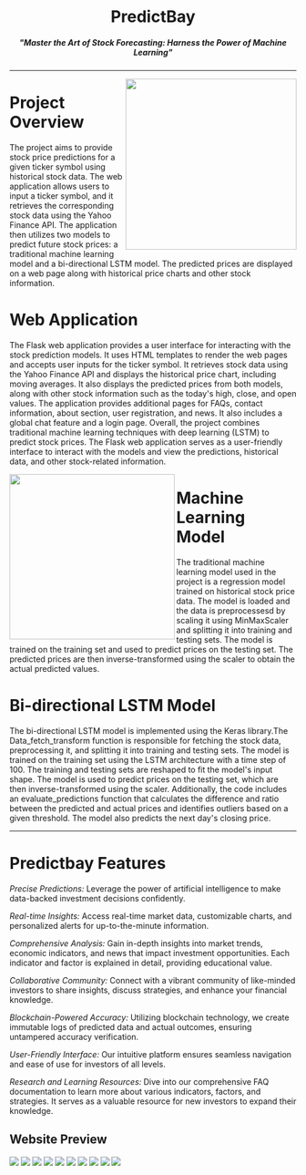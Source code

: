 <h1 align="center">PredictBay</h1>
<h5 align="center">"Master the Art of Stock Forecasting: Harness the Power of Machine Learning"</h5>

<hr>

<img align="right" height="300px" src="https://cdni.iconscout.com/illustration/premium/thumb/man-trading-stocks-7113747-5783456.png?f=webp">

# Project Overview

The project aims to provide stock price predictions for a given ticker symbol using historical stock data. The web application allows users to input a ticker symbol, and it retrieves the corresponding stock data using the Yahoo Finance API. The application then utilizes two models to predict future stock prices: a traditional machine learning model and a bi-directional LSTM model. The predicted prices are displayed on a web page along with historical price charts and other stock information.

# Web Application

The Flask web application provides a user interface for interacting with the stock prediction models. It uses HTML templates to render the web pages and accepts user inputs for the ticker symbol. It retrieves stock data using the Yahoo Finance API and displays the historical price chart, including moving averages. It also displays the predicted prices from both models, along with other stock information such as the today's high, close, and open values. The application provides additional pages for FAQs, contact information, about section, user registration, and news. It also includes a global chat feature and a login page. Overall, the project combines traditional machine learning techniques with deep learning (LSTM) to predict stock prices. The Flask web application serves as a user-friendly interface to interact with the models and view the predictions, historical data, and other stock-related information.

<img align="left" height="290px" src="https://cdni.iconscout.com/illustration/premium/thumb/stock-market-and-trading-education-7113777-5783443.png">

# Machine Learning Model

The traditional machine learning model used in the project is a regression model trained on historical stock price data. The model is loaded and the data is preprocessesd by scaling it using MinMaxScaler and splitting it into training and testing sets. The model is trained on the training set and used to predict prices on the testing set. The predicted prices are then inverse-transformed using the scaler to obtain the actual predicted values.

# Bi-directional LSTM Model

The bi-directional LSTM model is implemented using the Keras library.The Data_fetch_transform function is responsible for fetching the stock data, preprocessing it, and splitting it into training and testing sets. The model is trained on the training set using the LSTM architecture with a time step of 100. The training and testing sets are reshaped to fit the model's input shape. The model is used to predict prices on the testing set, which are then inverse-transformed using the scaler. Additionally, the code includes an evaluate_predictions function that calculates the difference and ratio between the predicted and actual prices and identifies outliers based on a given threshold. The model also predicts the next day's closing price.

<hr>

# Predictbay Features

_Precise Predictions:_ Leverage the power of artificial intelligence to make data-backed investment decisions confidently.

_Real-time Insights:_ Access real-time market data, customizable charts, and personalized alerts for up-to-the-minute information.

_Comprehensive Analysis:_ Gain in-depth insights into market trends, economic indicators, and news that impact investment opportunities. Each indicator and factor is explained in detail, providing educational value.

_Collaborative Community:_ Connect with a vibrant community of like-minded investors to share insights, discuss strategies, and enhance your financial knowledge.

_Blockchain-Powered Accuracy:_ Utilizing blockchain technology, we create immutable logs of predicted data and actual outcomes, ensuring untampered accuracy verification.

_User-Friendly Interface:_ Our intuitive platform ensures seamless navigation and ease of use for investors of all levels.

_Research and Learning Resources:_ Dive into our comprehensive FAQ documentation to learn more about various indicators, factors, and strategies. It serves as a valuable resource for new investors to expand their knowledge.

## Website Preview

<img src="Predictbay_Template/img1.png">
<img src="Predictbay_Template/img2.png">
<img src="Predictbay_Template/img3.png">
<img src="Predictbay_Template/img4.png">
<img src="Predictbay_Template/img5.png">
<img src="Predictbay_Template/img6.png">
<img src="Predictbay_Template/img7.png">
<img src="Predictbay_Template/img8.png">
<img src="Predictbay_Template/img9.png">
<img src="Predictbay_Template/img10.png">






